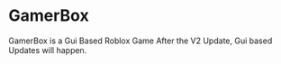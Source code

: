 # GamerBox
GamerBox is a Gui Based Roblox Game
After the V2 Update, Gui based Updates will happen.

